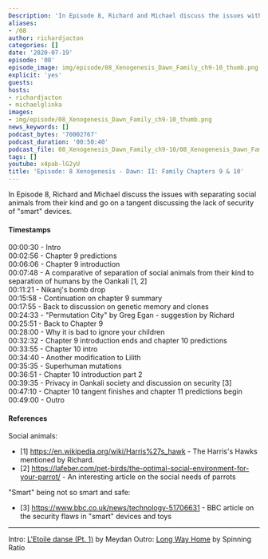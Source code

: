 ```yaml
---
Description: 'In Episode 8, Richard and Michael discuss the issues with separating social animals from their kind and go on a tangent discussing the lack of security of "smart" devices.'
aliases:
- /08
author: richardjacton
categories: []
date: '2020-07-19'
episode: '08'
episode_image: img/episode/08_Xenogenesis_Dawn_Family_ch9-10_thumb.png
explicit: 'yes'
guests:
hosts:
- richardjacton
- michaelglinka
images:
- img/episode/08_Xenogenesis_Dawn_Family_ch9-10_thumb.png
news_keywords: []
podcast_bytes: '70002767'
podcast_duration: '00:50:40'
podcast_file: 08_Xenogenesis_Dawn_Family_ch9-10/08_Xenogenesis_Dawn_Family_ch9-10.mp3
tags: []
youtube: x4pab-lG2yU
title: 'Episode: 8 Xenogenesis - Dawn: II: Family Chapters 9 & 10'
---
```


In Episode 8, Richard and Michael discuss the issues with separating social animals from their kind and go on a tangent discussing the lack of security of "smart" devices.

#### Timestamps

00:00:30 - Intro\
00:02:56 - Chapter 9 predictions\
00:06:06 - Chapter 9 introduction\
00:07:48 - A comparative of separation of social animals from their kind to separation of humans by the Oankali [1, 2]\
00:11:21 - Nikanj's bomb drop\
00:15:58 - Continuation on chapter 9 summary\
00:17:55 - Back to discussion on genetic memory and clones\
00:24:33 - "Permutation City" by Greg Egan - suggestion by Richard\
00:25:51 - Back to Chapter 9\
00:28:00 - Why it is bad to ignore your children\
00:32:32 - Chapter 9 introduction ends and chapter 10 predictions\
00:33:55 - Chapter 10 intro\
00:34:40 - Another modification to Lilith\
00:35:35 - Superhuman mutations\
00:36:51 - Chapter 10 introduction part 2\
00:39:35 - Privacy in Oankali society and discussion on security [3]\
00:47:10 - Chapter 10 tangent finishes and chapter 11 predictions begin\
00:49:00 - Outro

#### References

Social animals:

- [1] https://en.wikipedia.org/wiki/Harris%27s_hawk - The Harris's Hawks mentioned by Richard.
- [2] https://lafeber.com/pet-birds/the-optimal-social-environment-for-your-parrot/ - An interesting article on the social needs of parrots

"Smart" being not so smart and safe:

- [3] https://www.bbc.co.uk/news/technology-51706631 - BBC article on the security flaws in "smart" devices and toys

---
Intro: [L'Etoile danse (Pt. 1)](https://freemusicarchive.org/music/Meydan/Havor/6-_LEtoile_danse_Pt_1_1738) by Meydan
Outro: [Long Way Home](https://freemusicarchive.org/music/Spinning_Ratio/Long_Way_Home/Long_Way_Home) by Spinning Ratio
